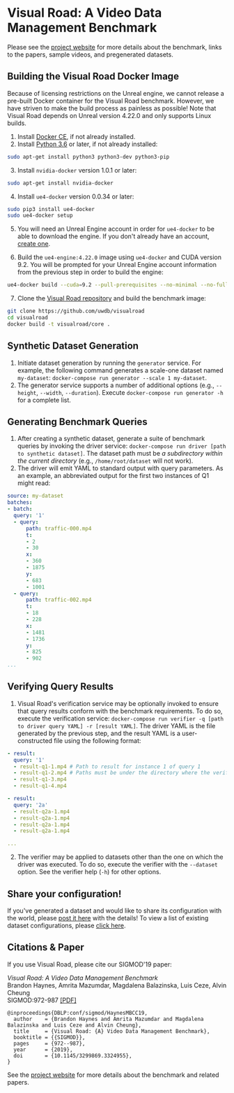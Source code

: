 # Visual Road: A Video Data Management Benchmark

Please see the [project website](https://db.cs.washington.edu/projects/visualroad) for more details about the benchmark, links to the papers, sample videos, and pregenerated datasets.

## Building the Visual Road Docker Image

Because of licensing restrictions on the Unreal engine, we cannot release a pre-built Docker container for the Visual Road benchmark.  However, we have striven to make the build process as painless as possible!  Note that Visual Road depends on Unreal version 4.22.0 and only supports Linux builds.

1. Install [Docker CE](https://docs.docker.com/install/linux/docker-ce/), if not already installed.
2. Install [Python 3.6](https://www.python.org/downloads/) or later, if not already installed:

```sh
sudo apt-get install python3 python3-dev python3-pip
```

3. Install `nvidia-docker` version 1.0.1 or later:

```sh
sudo apt-get install nvidia-docker
```

4. Install `ue4-docker` version 0.0.34 or later:

```sh
sudo pip3 install ue4-docker
sudo ue4-docker setup
``` 

5. You will need an Unreal Engine account in order for `ue4-docker` to be able to download the engine.  If you don't already have an account, [create one](https://accounts.unrealengine.com/login).

6. Build the `ue4-engine:4.22.0` image using `ue4-docker` and CUDA version 9.2.  You will be prompted for your Unreal Engine account information from the previous step in order to build the engine:

```sh
ue4-docker build --cuda=9.2 --pull-prerequisites --no-minimal --no-full --exclude=debug --exclude=templates 4.22.0
```

7. Clone the [Visual Road repository](https://github.com/uwdb/visualroad) and build the benchmark image:

```sh
git clone https://github.com/uwdb/visualroad
cd visualroad
docker build -t visualroad/core .
```

## Synthetic Dataset Generation

1. Initiate dataset generation by running the `generator` service.  For example, the following command generates a scale-one dataset named `my-dataset`: `docker-compose run generator --scale 1 my-dataset`.
2. The generator service supports a number of additional options (e.g., `--height`, `--width`, `--duration`).  Execute `docker-compose run generator -h` for a complete list.

## Generating Benchmark Queries

1. After creating a synthetic dataset, generate a suite of benchmark queries by invoking the driver service: `docker-compose run driver [path to synthetic dataset]`.  The dataset path must be _a subdirectory within the current directory_ (e.g., `/home/root/dataset` will not work).
2. The driver will emit YAML to standard output with query parameters.  As an example, an abbreviated output for the first two instances of Q1 might read:

```yml
source: my-dataset
batches:
- batch:
  query: '1'
  - query:
      path: traffic-000.mp4
      t:
      - 2
      - 30
      x:
      - 360
      - 1875
      y:
      - 683
      - 1001
  - query:
      path: traffic-002.mp4
      t:
      - 18
      - 228
      x:
      - 1481
      - 1736
      y:
      - 825
      - 902
...
```

## Verifying Query Results

1. Visual Road's verification service may be optionally invoked to ensure that query results conform with the benchmark requirements.  To do so, execute the verification service: `docker-compose run verifier -q [path to driver query YAML] -r [result YAML]`.  The driver YAML is the file generated by the previous step, and the result YAML is a user-constructed file using the following format:

```yml
- result:
  query: '1'
  - result-q1-1.mp4 # Path to result for instance 1 of query 1
  - result-q1-2.mp4 # Paths must be under the directory where the verifier is invoked
  - result-q1-3.mp4
  - result-q1-4.mp4

- result:
  query: '2a'
  - result-q2a-1.mp4
  - result-q2a-1.mp4
  - result-q2a-1.mp4
  - result-q2a-1.mp4

...  
```

2. The verifier may be applied to datasets other than the one on which the driver was executed.  To do so, execute the verifier with the `--dataset` option.  See the verifier help (`-h`) for other options.

## Share your configuration!

If you've generated a dataset and would like to share its configuration with the world, please [post it here](https://github.com/uwdb/visualroad/issues/new?labels=Benchmark+Configuration&template=benchmark-configuration.md) with the details!  To view a list of existing dataset configurations, please [click here](https://github.com/uwdb/visualroad/issues?q=label%3A%22Benchmark+Configuration%22).

## Citations & Paper

If you use Visual Road, please cite our SIGMOD'19 paper:

_Visual Road: A Video Data Management Benchmark_<br />
Brandon Haynes, Amrita Mazumdar, Magdalena Balazinska, Luis Ceze, Alvin Cheung<br />
SIGMOD:972-987 [[PDF]](https://dl.acm.org/citation.cfm?doid=3299869.3324955)

```
@inproceedings{DBLP:conf/sigmod/HaynesMBCC19,
  author    = {Brandon Haynes and Amrita Mazumdar and Magdalena Balazinska and Luis Ceze and Alvin Cheung},
  title     = {Visual Road: {A} Video Data Management Benchmark},
  booktitle = {{SIGMOD}},
  pages     = {972--987},
  year      = {2019},
  doi       = {10.1145/3299869.3324955},
}
```

See the [project website](http://visualroad.uwdb.io) for more details about the benchmark and related papers.
